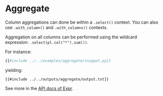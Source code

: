 # Aggregate

Column aggregations can done be within a `.select()` context. You can also use `.with_column()` and `.with_columns()`
contexts.

Aggregation on all columns can be performed using the wildcard expression:
`.select(pl.col("*").sum())`.

For instance:

```python
{{#include ../../examples/aggregate/snippet.py}}
```

yielding:

```text
{{#include ../../outputs/aggregate/output.txt}}
```

See more in the [API docs of Expr](POLARS_PY_REF_GUIDE/expression.html#aggregation).
